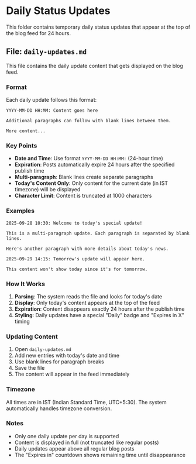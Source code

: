 # Daily Status Updates

This folder contains temporary daily status updates that appear at the top of the blog feed for 24 hours.

## File: `daily-updates.md`

This file contains the daily update content that gets displayed on the blog feed.

### Format

Each daily update follows this format:

```
YYYY-MM-DD HH:MM: Content goes here

Additional paragraphs can follow with blank lines between them.

More content...
```

### Key Points

- **Date and Time**: Use format `YYYY-MM-DD HH:MM:` (24-hour time)
- **Expiration**: Posts automatically expire 24 hours after the specified publish time
- **Multi-paragraph**: Blank lines create separate paragraphs
- **Today's Content Only**: Only content for the current date (in IST timezone) will be displayed
- **Character Limit**: Content is truncated at 1000 characters

### Examples

```
2025-09-28 10:30: Welcome to today's special update!

This is a multi-paragraph update. Each paragraph is separated by blank lines.

Here's another paragraph with more details about today's news.
```

```
2025-09-29 14:15: Tomorrow's update will appear here.

This content won't show today since it's for tomorrow.
```

### How It Works

1. **Parsing**: The system reads the file and looks for today's date
2. **Display**: Only today's content appears at the top of the feed
3. **Expiration**: Content disappears exactly 24 hours after the publish time
4. **Styling**: Daily updates have a special "Daily" badge and "Expires in X" timing

### Updating Content

1. Open `daily-updates.md`
2. Add new entries with today's date and time
3. Use blank lines for paragraph breaks
4. Save the file
5. The content will appear in the feed immediately

### Timezone

All times are in IST (Indian Standard Time, UTC+5:30). The system automatically handles timezone conversion.

### Notes

- Only one daily update per day is supported
- Content is displayed in full (not truncated like regular posts)
- Daily updates appear above all regular blog posts
- The "Expires in" countdown shows remaining time until disappearance